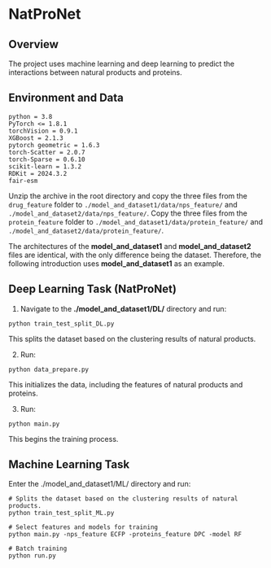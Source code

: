 # NatProNet

## Overview

The project uses machine learning and deep learning to predict the interactions between natural products and proteins.

## Environment and Data

```shell
python = 3.8
PyTorch <= 1.8.1
torchVision = 0.9.1
XGBoost = 2.1.3
pytorch geometric = 1.6.3
torch-Scatter = 2.0.7
torch-Sparse = 0.6.10
scikit-learn = 1.3.2
RDKit = 2024.3.2
fair-esm
```

Unzip the archive in the root directory and copy the three files from the `drug_feature` folder to `./model_and_dataset1/data/nps_feature/` and `./model_and_dataset2/data/nps_feature/`. Copy the three files from the `protein_feature` folder to `./model_and_dataset1/data/protein_feature/` and `./model_and_dataset2/data/protein_feature/`.

The architectures of the **model_and_dataset1** and **model_and_dataset2** files are identical, with the only difference being the dataset. Therefore, the following introduction uses **model_and_dataset1** as an example.

## Deep Learning Task (NatProNet)

1. Navigate to the **./model_and_dataset1/DL/** directory and run:

```shell
python train_test_split_DL.py
```

This splits the dataset based on the clustering results of natural products.

2. Run:

```shell
python data_prepare.py
```

This initializes the data, including the features of natural products and proteins.

3. Run:

```shell
python main.py
```

This begins the training process.

## Machine Learning Task

Enter the ./model_and_dataset1/ML/ directory and run:

```shell
# Splits the dataset based on the clustering results of natural products.
python train_test_split_ML.py

# Select features and models for training
python main.py -nps_feature ECFP -proteins_feature DPC -model RF

# Batch training
python run.py
```



